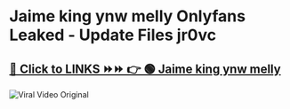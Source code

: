 
 # Jaime king ynw melly Onlyfans Leaked - Update Files jr0vc

## <h2><a href="https://clipsfans.com/Jaime_king_ynw_melly&ref=git">🔗 Click to LINKS ⏩⏩ 👉 🟢 Jaime king ynw melly </a></h2>

<a href="https://clipsfans.com/Jaime_king_ynw_melly&ref=git" rel="nofollow" data-target="animated-image.originalLink"><img src="https://i.ibb.co.com/xMMVF88/686577567.gif" alt="Viral Video Original" style="max-width: 100%; display: inline-block;" data-target="animated-image.originalImage"></a>

